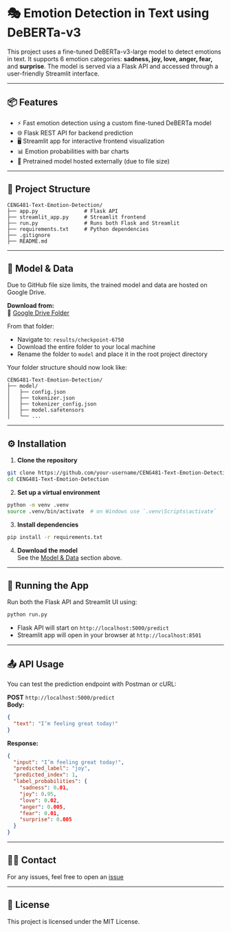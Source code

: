 # 🎭 Emotion Detection in Text using DeBERTa-v3

This project uses a fine-tuned DeBERTa-v3-large model to detect emotions in text. It supports 6 emotion categories: **sadness, joy, love, anger, fear,** and **surprise**. The model is served via a Flask API and accessed through a user-friendly Streamlit interface.

---

## 📦 Features

- ⚡️ Fast emotion detection using a custom fine-tuned DeBERTa model
- 🌐 Flask REST API for backend prediction
- 🖥️ Streamlit app for interactive frontend visualization
- 📊 Emotion probabilities with bar charts
- 🧠 Pretrained model hosted externally (due to file size)

---

## 📁 Project Structure

```
CENG481-Text-Emotion-Detection/
├── app.py               # Flask API
├── streamlit_app.py     # Streamlit frontend
├── run.py               # Runs both Flask and Streamlit
├── requirements.txt     # Python dependencies
├── .gitignore
├── README.md
```

---

## 💾 Model & Data

Due to GitHub file size limits, the trained model and data are hosted on Google Drive.

**Download from:**  
📁 [Google Drive Folder](https://drive.google.com/drive/folders/1mGK_loCEl-wCkAGF3O-P3GJxm88qjmGG?usp=sharing)

From that folder:
- Navigate to: `results/checkpoint-6750`
- Download the entire folder to your local machine
- Rename the folder to `model` and place it in the root project directory

Your folder structure should now look like:

```
CENG481-Text-Emotion-Detection/
├── model/
│   ├── config.json
│   ├── tokenizer.json
│   ├── tokenizer_config.json
│   ├── model.safetensors
│   └── ...
```

---

## ⚙️ Installation

1. **Clone the repository**
```bash
git clone https://github.com/your-username/CENG481-Text-Emotion-Detection.git
cd CENG481-Text-Emotion-Detection
```

2. **Set up a virtual environment**
```bash
python -m venv .venv
source .venv/bin/activate  # on Windows use `.venv\Scripts\activate`
```

3. **Install dependencies**
```bash
pip install -r requirements.txt
```

4. **Download the model**  
   See the [Model & Data](#-model--data) section above.

---

## 🚀 Running the App

Run both the Flask API and Streamlit UI using:

```bash
python run.py
```

- Flask API will start on `http://localhost:5000/predict`
- Streamlit app will open in your browser at `http://localhost:8501`

---

## 📤 API Usage

You can test the prediction endpoint with Postman or cURL:

**POST** `http://localhost:5000/predict`  
**Body:**
```json
{
  "text": "I’m feeling great today!"
}
```

**Response:**
```json
{
  "input": "I’m feeling great today!",
  "predicted_label": "joy",
  "predicted_index": 1,
  "label_probabilities": {
    "sadness": 0.01,
    "joy": 0.95,
    "love": 0.02,
    "anger": 0.005,
    "fear": 0.01,
    "surprise": 0.005
  }
}
```

---

## 🙋‍♂️ Contact

For any issues, feel free to open an [issue](https://github.com/your-username/CENG481-Text-Emotion-Detection/issues)

---

## 📝 License

This project is licensed under the MIT License.
